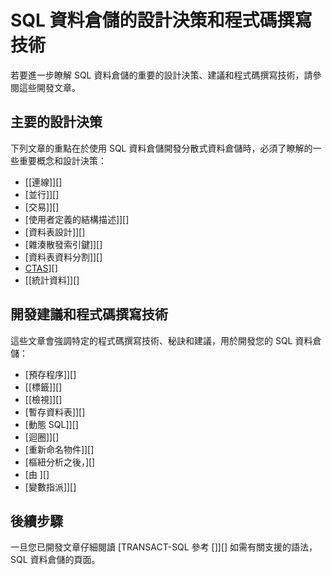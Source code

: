 <properties
   pageTitle="SQL 資料倉儲的設計決策和程式碼撰寫技術開發 | Microsoft Azure"
   description="SQL 資料倉儲的開發概念、設計決策、建議和程式碼撰寫技巧。"
   services="sql-data-warehouse"
   documentationCenter="NA"
   authors="jrowlandjones"
   manager="barbkess"
   editor=""/>

<tags
   ms.service="sql-data-warehouse"
   ms.devlang="NA"
   ms.topic="article"
   ms.tgt_pltfrm="NA"
   ms.workload="data-services"
   ms.date="09/22/2015"
   ms.author="JRJ@BigBangData.co.uk;barbkess"/>


# SQL 資料倉儲的設計決策和程式碼撰寫技術

若要進一步瞭解 SQL 資料倉儲的重要的設計決策、建議和程式碼撰寫技術，請參閱這些開發文章。

## 主要的設計決策

下列文章的重點在於使用 SQL 資料倉儲開發分散式資料倉儲時，必須了瞭解的一些重要概念和設計決策：

- [[連線]][]
- [並行]][]
- [交易]][]
- [使用者定義的結構描述]][]
- [資料表設計]][]
- [雜湊散發索引鍵]][]
- [資料表資料分割]][]
- [CTAS]][]
- [[統計資料]][]

## 開發建議和程式碼撰寫技術

這些文章會強調特定的程式碼撰寫技術、秘訣和建議，用於開發您的 SQL 資料倉儲：

- [預存程序]][]
- [[標籤]][]
- [[檢視]][]
- [暫存資料表]][]
- [動態 SQL]][]
- [迴圈]][]
- [重新命名物件]][]
- [樞紐分析之後，][]
- [由 ][]
- [變數指派]][]

## 後續步驟

一旦您已開發文章仔細閱讀 [TRANSACT-SQL 參考 []][] 如需有關支援的語法，SQL 資料倉儲的頁面。











[concurrency]: sql-data-warehouse-develop-concurrency.md 
[connections]: sql-data-warehouse-develop-connections.md 
[ctas]: sql-data-warehouse-develop-ctas.md 
[dynamic sql]: sql-data-warehouse-develop-dynamic-sql.md 
[group by options]: sql-data-warehouse-develop-group-by-options.md 
[hash distribution keys]: sql-data-warehouse-develop-hash-distribution-key.md 
[labels]: sql-data-warehouse-develop-label.md 
[looping]: sql-data-warehouse-develop-loops.md 
[pivoting data]: sql-data-warehouse-develop-pivot-unpivot.md 
[renaming objects]: sql-data-warehouse-develop-rename.md 
[statistics]: sql-data-warehouse-develop-statistics.md 
[stored procedures]: sql-data-warehouse-develop-stored-procedures.md 
[table design]: sql-data-warehouse-develop-table-design.md 
[table partitions]: sql-data-warehouse-develop-table-partitions.md 
[temporary tables]: sql-data-warehouse-develop-temporary-tables.md 
[transactions]: sql-data-warehouse-develop-transactions.md 
[user-defined schemas]: sql-data-warehouse-develop-user-defined-schemas.md 
[variable assignment]: sql-data-warehouse-develop-variable-assignment.md 
[views]: sql-data-warehouse-develop-views.md 
[transact-sql reference]: sql-data-warehouse-overview-reference.md 

